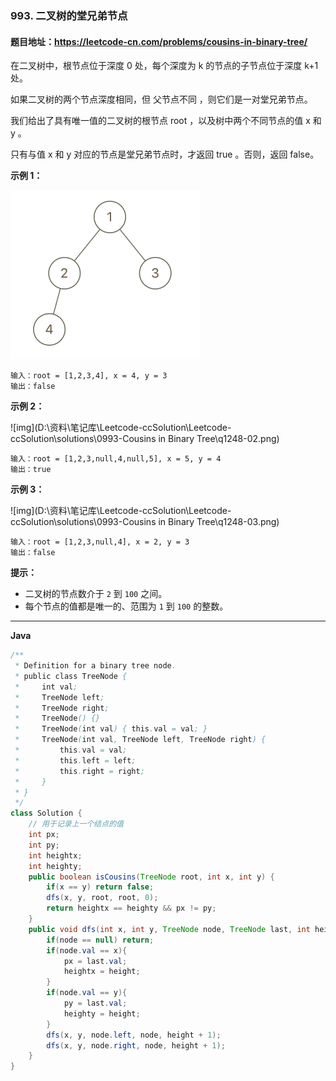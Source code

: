 ### 993. 二叉树的堂兄弟节点

#### 题目地址：https://leetcode-cn.com/problems/cousins-in-binary-tree/

在二叉树中，根节点位于深度 0 处，每个深度为 k 的节点的子节点位于深度 k+1 处。

如果二叉树的两个节点深度相同，但 父节点不同 ，则它们是一对堂兄弟节点。

我们给出了具有唯一值的二叉树的根节点 root ，以及树中两个不同节点的值 x 和 y 。

只有与值 x 和 y 对应的节点是堂兄弟节点时，才返回 true 。否则，返回 false。

**示例 1：**


![img](q1248-01.png)

```
输入：root = [1,2,3,4], x = 4, y = 3
输出：false
```

**示例 2：**

![img](D:\资料\笔记库\Leetcode-ccSolution\Leetcode-ccSolution\solutions\0993-Cousins in Binary Tree\q1248-02.png)

```
输入：root = [1,2,3,null,4,null,5], x = 5, y = 4
输出：true
```

**示例 3：**

![img](D:\资料\笔记库\Leetcode-ccSolution\Leetcode-ccSolution\solutions\0993-Cousins in Binary Tree\q1248-03.png)

```
输入：root = [1,2,3,null,4], x = 2, y = 3
输出：false
```

**提示：**

- 二叉树的节点数介于 `2` 到 `100` 之间。
- 每个节点的值都是唯一的、范围为 `1` 到 `100` 的整数。

---

**Java**

``` java
/**
 * Definition for a binary tree node.
 * public class TreeNode {
 *     int val;
 *     TreeNode left;
 *     TreeNode right;
 *     TreeNode() {}
 *     TreeNode(int val) { this.val = val; }
 *     TreeNode(int val, TreeNode left, TreeNode right) {
 *         this.val = val;
 *         this.left = left;
 *         this.right = right;
 *     }
 * }
 */
class Solution {
    // 用于记录上一个结点的值
    int px;
    int py;
    int heightx;
    int heighty;
    public boolean isCousins(TreeNode root, int x, int y) {
        if(x == y) return false;
        dfs(x, y, root, root, 0);
        return heightx == heighty && px != py;
    }
    public void dfs(int x, int y, TreeNode node, TreeNode last, int height){
        if(node == null) return;
        if(node.val == x){
            px = last.val;
            heightx = height;
        }
        if(node.val == y){
            py = last.val;
            heighty = height;
        }
        dfs(x, y, node.left, node, height + 1);
        dfs(x, y, node.right, node, height + 1);
    }
}
```

